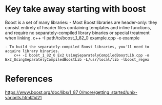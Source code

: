 # Key take away starting with boost

Boost is a set of many libraries:
    - Most Boost libraries are header-only: they consist entirely of header files containing templates and inline functions, and require no separately-compiled library binaries or special treatment when linking.
        c++ -I path/to/boost_1_82_0 example.cpp -o example

    - To build the separately-compiled Boost libraries, you'll need to acquire library binaries.
        c++ -I boost_1_82_0 Ex2_UsingSeparatelyCompiledBoostLib.cpp -o Ex2_UsingSeparatelyCompiledBoostLib -L/usr/local/lib -lboost_regex
        
# References
https://www.boost.org/doc/libs/1_87_0/more/getting_started/unix-variants.html#id21
